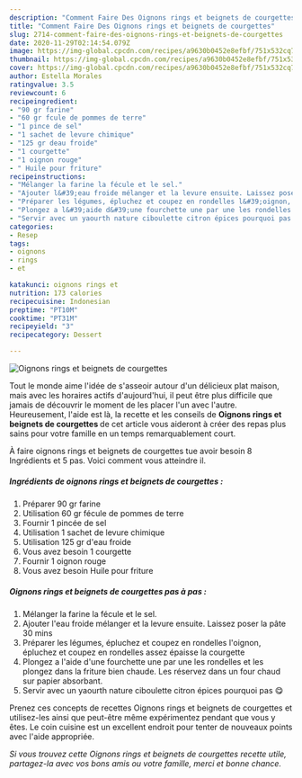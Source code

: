 ```yaml
---
description: "Comment Faire Des Oignons rings et beignets de courgettes"
title: "Comment Faire Des Oignons rings et beignets de courgettes"
slug: 2714-comment-faire-des-oignons-rings-et-beignets-de-courgettes
date: 2020-11-29T02:14:54.079Z
image: https://img-global.cpcdn.com/recipes/a9630b0452e8efbf/751x532cq70/oignons-rings-et-beignets-de-courgettes-photo-principale-de-la-recette.jpg
thumbnail: https://img-global.cpcdn.com/recipes/a9630b0452e8efbf/751x532cq70/oignons-rings-et-beignets-de-courgettes-photo-principale-de-la-recette.jpg
cover: https://img-global.cpcdn.com/recipes/a9630b0452e8efbf/751x532cq70/oignons-rings-et-beignets-de-courgettes-photo-principale-de-la-recette.jpg
author: Estella Morales
ratingvalue: 3.5
reviewcount: 6
recipeingredient:
- "90 gr farine"
- "60 gr fcule de pommes de terre"
- "1 pince de sel"
- "1 sachet de levure chimique"
- "125 gr deau froide"
- "1 courgette"
- "1 oignon rouge"
- " Huile pour friture"
recipeinstructions:
- "Mélanger la farine la fécule et le sel."
- "Ajouter l&#39;eau froide mélanger et la levure ensuite. Laissez poser la pâte 30 mins"
- "Préparer les légumes, épluchez et coupez en rondelles l&#39;oignon, épluchez et coupez en rondelles assez épaisse la courgette"
- "Plongez a l&#39;aide d&#39;une fourchette une par une les rondelles et les plongez dans la friture bien chaude. Les réservez dans un four chaud sur papier absorbant."
- "Servir avec un yaourth nature ciboulette citron épices pourquoi pas 😋"
categories:
- Resep
tags:
- oignons
- rings
- et

katakunci: oignons rings et 
nutrition: 173 calories
recipecuisine: Indonesian
preptime: "PT10M"
cooktime: "PT31M"
recipeyield: "3"
recipecategory: Dessert

---
```



![Oignons rings et beignets de courgettes](https://img-global.cpcdn.com/recipes/a9630b0452e8efbf/751x532cq70/oignons-rings-et-beignets-de-courgettes-photo-principale-de-la-recette.jpg)

Tout le monde aime l'idée de s'asseoir autour d'un délicieux plat maison, mais avec les horaires actifs d'aujourd'hui, il peut être plus difficile que jamais de découvrir le moment de les placer l'un avec l'autre. Heureusement, l'aide est là, la recette et les conseils de <strong> Oignons rings et beignets de courgettes </strong> de cet article vous aideront à créer des repas plus sains pour votre famille en un temps remarquablement court.

<!--inarticleads1-->

À faire oignons rings et beignets de courgettes tue avoir besoin 8 Ingrédients et 5 pas. Voici comment vous atteindre il.

##### Ingrédients de oignons rings et beignets de courgettes :

1. Préparer 90 gr farine
1. Utilisation 60 gr fécule de pommes de terre
1. Fournir 1 pincée de sel
1. Utilisation 1 sachet de levure chimique
1. Utilisation 125 gr d&#39;eau froide
1. Vous avez besoin 1 courgette
1. Fournir 1 oignon rouge
1. Vous avez besoin  Huile pour friture




<!--inarticleads2-->

##### Oignons rings et beignets de courgettes pas à pas :

1. Mélanger la farine la fécule et le sel.
1. Ajouter l&#39;eau froide mélanger et la levure ensuite. Laissez poser la pâte 30 mins
1. Préparer les légumes, épluchez et coupez en rondelles l&#39;oignon, épluchez et coupez en rondelles assez épaisse la courgette
1. Plongez a l&#39;aide d&#39;une fourchette une par une les rondelles et les plongez dans la friture bien chaude. Les réservez dans un four chaud sur papier absorbant.
1. Servir avec un yaourth nature ciboulette citron épices pourquoi pas 😋




<!--inarticleads1-->

<p>
Prenez ces concepts de recettes Oignons rings et beignets de courgettes et utilisez-les ainsi que peut-être même expérimentez pendant que vous y êtes. Le coin cuisine est un excellent endroit pour tenter de nouveaux points avec l'aide appropriée.
</p>

<p>
<i>Si vous trouvez cette Oignons rings et beignets de courgettes recette utile, partagez-la avec vos bons amis ou votre famille, merci et bonne chance.</i>
</p>
